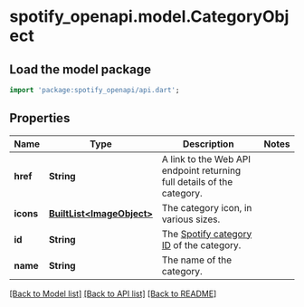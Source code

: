 # spotify_openapi.model.CategoryObject

## Load the model package
```dart
import 'package:spotify_openapi/api.dart';
```

## Properties
Name | Type | Description | Notes
------------ | ------------- | ------------- | -------------
**href** | **String** | A link to the Web API endpoint returning full details of the category.  | 
**icons** | [**BuiltList&lt;ImageObject&gt;**](ImageObject.md) | The category icon, in various sizes.  | 
**id** | **String** | The [Spotify category ID](/documentation/web-api/concepts/spotify-uris-ids) of the category.  | 
**name** | **String** | The name of the category.  | 

[[Back to Model list]](../README.md#documentation-for-models) [[Back to API list]](../README.md#documentation-for-api-endpoints) [[Back to README]](../README.md)



